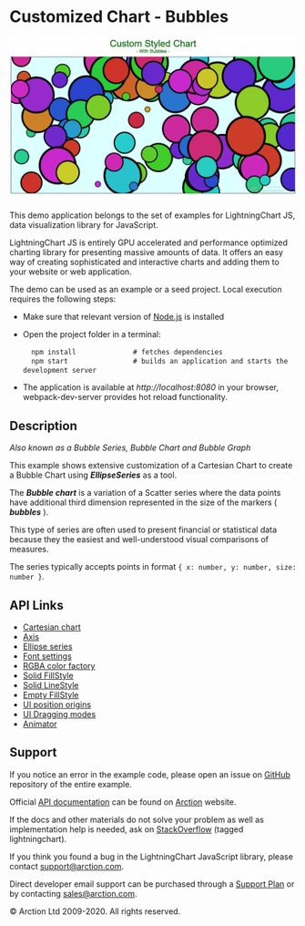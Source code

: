 # Customized Chart - Bubbles

![Customized Chart - Bubbles](custom.png)

This demo application belongs to the set of examples for LightningChart JS, data visualization library for JavaScript.

LightningChart JS is entirely GPU accelerated and performance optimized charting library for presenting massive amounts of data. It offers an easy way of creating sophisticated and interactive charts and adding them to your website or web application.

The demo can be used as an example or a seed project. Local execution requires the following steps:

- Make sure that relevant version of [Node.js](https://nodejs.org/en/download/) is installed
- Open the project folder in a terminal:

        npm install              # fetches dependencies
        npm start                # builds an application and starts the development server

- The application is available at *http://localhost:8080* in your browser, webpack-dev-server provides hot reload functionality.


## Description

*Also known as a Bubble Series, Bubble Chart and Bubble Graph*

This example shows extensive customization of a Cartesian Chart to create a Bubble Chart using ***EllipseSeries*** as a tool.

The ***Bubble chart*** is a variation of a Scatter series where the data points have additional third dimension represented in the size of the markers ( ***bubbles*** ).

This type of series are often used to present financial or statistical data because they the easiest and well-understood visual comparisons of measures.

The series typically accepts points in format `{ x: number, y: number, size: number }`.


## API Links

* [Cartesian chart]
* [Axis]
* [Ellipse series]
* [Font settings]
* [RGBA color factory]
* [Solid FillStyle]
* [Solid LineStyle]
* [Empty FillStyle]
* [UI position origins]
* [UI Dragging modes]
* [Animator]


## Support

If you notice an error in the example code, please open an issue on [GitHub][0] repository of the entire example.

Official [API documentation][1] can be found on [Arction][2] website.

If the docs and other materials do not solve your problem as well as implementation help is needed, ask on [StackOverflow][3] (tagged lightningchart).

If you think you found a bug in the LightningChart JavaScript library, please contact support@arction.com.

Direct developer email support can be purchased through a [Support Plan][4] or by contacting sales@arction.com.

[0]: https://github.com/Arction/
[1]: https://www.arction.com/lightningchart-js-api-documentation/
[2]: https://www.arction.com
[3]: https://stackoverflow.com/questions/tagged/lightningchart
[4]: https://www.arction.com/support-services/

© Arction Ltd 2009-2020. All rights reserved.


[Cartesian chart]: https://www.arction.com/lightningchart-js-api-documentation/v2.1.0/classes/chartxy.html
[Axis]: https://www.arction.com/lightningchart-js-api-documentation/v2.1.0/classes/axis.html
[Ellipse series]: https://www.arction.com/lightningchart-js-api-documentation/v2.1.0/classes/ellipseseries.html
[Font settings]: https://www.arction.com/lightningchart-js-api-documentation/v2.1.0/classes/fontsettings.html
[RGBA color factory]: https://www.arction.com/lightningchart-js-api-documentation/v2.1.0/globals.html#colorrgba
[Solid FillStyle]: https://www.arction.com/lightningchart-js-api-documentation/v2.1.0/classes/solidfill.html
[Solid LineStyle]: https://www.arction.com/lightningchart-js-api-documentation/v2.1.0/classes/solidline.html
[Empty FillStyle]: https://www.arction.com/lightningchart-js-api-documentation/v2.1.0/globals.html#emptyfill
[UI position origins]: https://www.arction.com/lightningchart-js-api-documentation/v2.1.0/globals.html#uiorigins
[UI Dragging modes]: https://www.arction.com/lightningchart-js-api-documentation/v2.1.0/enums/uidraggingmodes.html
[Animator]: https://www.arction.com/lightningchart-js-api-documentation/v2.1.0/globals.html#animator

